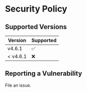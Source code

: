 # Security Policy

## Supported Versions

| Version | Supported          |
| ------- | ------------------ |
| v4.6.1   | :white_check_mark: |
| < v4.6.1 | :x:                |

## Reporting a Vulnerability

File an issue.
